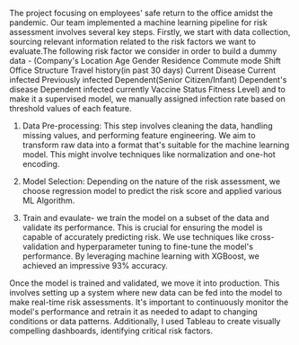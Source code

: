 The project focusing on employees' safe return to the office amidst the pandemic. Our team implemented a machine learning pipeline for risk assessment involves several key steps. Firstly, we start with data collection, sourcing relevant information related to the risk factors we want to evaluate.The following risk factor we consider in order to build a dummy data -
(Company's Location	Age	Gender	Residence	Commute mode	Shift	Office Structure	Travel history(in past 30 days)	Current Disease	Current infected	Previously infected	Dependent(Senior Citizen/Infant)	Dependent's disease	Dependent infected currently	Vaccine Status	Fitness Level) and to make it a supervised model, we manually assigned infection rate based on threshold values of each feature.


1. Data Pre-processing: This step involves cleaning the data, handling missing values, and performing feature engineering. We aim to transform raw data into a format that's suitable for the machine learning model. This might involve techniques like normalization and one-hot encoding.

2. Model Selection: Depending on the nature of the risk assessment, we choose regression model to predict the risk score and applied various ML Algorithm.

3. Train and evaulate- we train the model on a subset of the data and validate its performance. This is crucial for ensuring the model is capable of accurately predicting risk. We use techniques like cross-validation and hyperparameter tuning to fine-tune the model's performance. By leveraging machine learning with XGBoost, we achieved an impressive 93% accuracy. 

Once the model is trained and validated, we move it into production. This involves setting up a system where new data can be fed into the model to make real-time risk assessments. It's important to continuously monitor the model's performance and retrain it as needed to adapt to changing conditions or data patterns. Additionally, I used Tableau to create visually compelling dashboards, identifying critical risk factors. 
 
